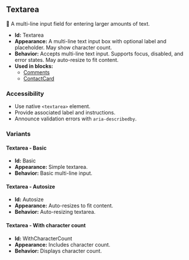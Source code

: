 ## Textarea
📝 A multi-line input field for entering larger amounts of text.
- **Id:** Textarea
- **Appearance:** A multi-line text input box with optional label and placeholder. May show character count.
- **Behavior:** Accepts multi-line text input. Supports focus, disabled, and error states. May auto-resize to fit content.
- **Used in blocks:**
  - [Comments](../blocks/Comments.md)
  - [ContactCard](../blocks/ContactCard.md)
### Accessibility
- Use native `<textarea>` element.
- Provide associated label and instructions.
- Announce validation errors with `aria-describedby`.

### Variants
#### Textarea - **Basic**
- **Id:** Basic
- **Appearance:** Simple textarea.
- **Behavior:** Basic multi-line input.
#### Textarea - **Autosize**
- **Id:** Autosize
- **Appearance:** Auto-resizes to fit content.
- **Behavior:** Auto-resizing textarea.
#### Textarea - **With character count**
- **Id:** WithCharacterCount
- **Appearance:** Includes character count.
- **Behavior:** Displays character count.
